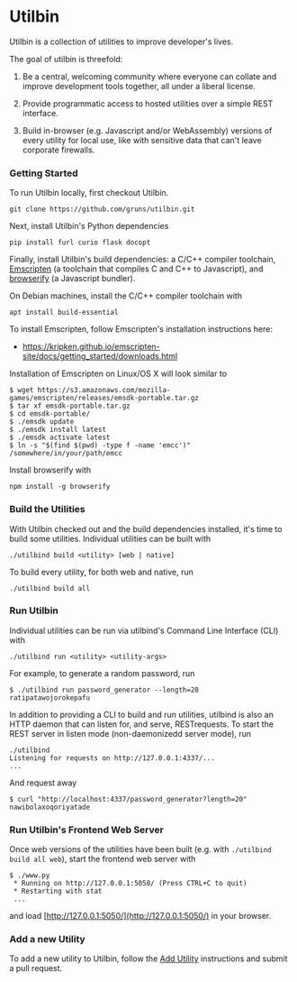 # Utilbin

Utilbin is a collection of utilities to improve developer's lives.

The goal of utilbin is threefold:

  1. Be a central, welcoming community where everyone can collate and improve
     development tools together, all under a liberal license.

  2. Provide programmatic access to hosted utilities over a simple REST
     interface.

  3. Build in-browser (e.g. Javascript and/or WebAssembly) versions of every
     utility for local use, like with sensitive data that can't leave corporate
     firewalls.


### Getting Started

To run Utilbin locally, first checkout Utilbin.

```console
git clone https://github.com/gruns/utilbin.git
```

Next, install Utilbin's Python dependencies

```console
pip install furl curio flask docopt
```

Finally, install Utilbin's build dependencies: a C/C++ compiler toolchain,
[Emscripten](https://github.com/kripken/emscripten) (a toolchain that compiles C
and C++ to Javascript), and [browserify](http://browserify.org/) (a Javascript
bundler).

On Debian machines, install the C/C++ compiler toolchain with

```console
apt install build-essential
```

To install Emscripten, follow Emscripten's installation instructions here:

  * https://kripken.github.io/emscripten-site/docs/getting_started/downloads.html

Installation of Emscripten on Linux/OS X will look similar to

```console
$ wget https://s3.amazonaws.com/mozilla-games/emscripten/releases/emsdk-portable.tar.gz
$ tar xf emsdk-portable.tar.gz
$ cd emsdk-portable/
$ ./emsdk update
$ ./emsdk install latest
$ ./emsdk activate latest
$ ln -s "$(find $(pwd) -type f -name 'emcc')" /somewhere/in/your/path/emcc
```

Install browserify with

```console
npm install -g browserify
```


### Build the Utilities

With Utilbin checked out and the build dependencies installed, it's time to
build some utilities. Individual utilities can be built with

```console
./utilbind build <utility> [web | native]
```

To build every utility, for both web and native, run

```console
./utilbind build all
```


### Run Utilbin

Individual utilities can be run via utilbind's Command Line Interface (CLI) with

```console
./utilbind run <utility> <utility-args>
```

For example, to generate a random password, run

```console
$ ./utilbind run password_generator --length=20
ratipatawojorokepafu
```

In addition to providing a CLI to build and run utilities, utilbind is also an
HTTP daemon that can listen for, and serve, RESTrequests. To start the REST
server in listen mode (non-daemonizedd server mode), run

```console
./utilbind
Listening for requests on http://127.0.0.1:4337/...
...
```

And request away

```console
$ curl "http://localhost:4337/password_generator?length=20"
nawibolaxoqoriyatade
```


### Run Utilbin's Frontend Web Server

Once web versions of the utilities have been built (e.g. with `./utilbind build
all web`), start the frontend web server with

```
$ ./www.py
 * Running on http://127.0.0.1:5050/ (Press CTRL+C to quit)
 * Restarting with stat
 ...
```

and load [http://127.0.0.1:5050/](http://127.0.0.1:5050/) in your browser.


### Add a new Utility

To add a new utility to Utilbin, follow the [Add Utility](Add_Utility.md)
instructions and submit a pull request.
